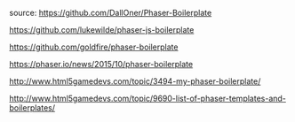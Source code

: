 <!-- div align="center"><img src="https://github.com/DallOner/Phaser-Boilerplate/blob/master/assets/img/boilerplate-logo.png"></div -->
<!-- 
## Description
Game Development Tool to create Html5 games using [Phaser](http://phaser.io/) Framework. Useful tool for those new to the world of Phaser. Speed up your work with a simple download!
<!-- 
"An easy to install set of skeleton classes to speed-up development start time." - Richard Darvey [@photonstorm](https://twitter.com/photonstorm)
<!-- 
## Features: 
- Phaser 2.4.6. (minified).
- Develop in states: StateManager, Boot, Load & Menu.
- Load Assets: Boilerplate Logo.
<!-- 
### Plugins Installed:
- [Phaser-Debug](https://github.com/englercj/phaser-debug) v1.1.8
- [Phaser-Inspector](https://github.com/netcell/phaser-inspector) v0.1
- [Phaser-Isometric](https://github.com/lewster32/phaser-plugin-isometric)
                    
<!-- 
## To Install:
Clone the git repo:
`git clone https://github.com/DallOner/Phaser-Boilerplate.git`
<!-- 
Or checkout the [Tagged Release](https://github.com/DallOner/Phaser-Boilerplate/releases) you'd like to use.

-->
source: https://github.com/DallOner/Phaser-Boilerplate

https://github.com/lukewilde/phaser-js-boilerplate

https://github.com/goldfire/phaser-boilerplate

https://phaser.io/news/2015/10/phaser-boilerplate

http://www.html5gamedevs.com/topic/3494-my-phaser-boilerplate/

http://www.html5gamedevs.com/topic/9690-list-of-phaser-templates-and-boilerplates/


